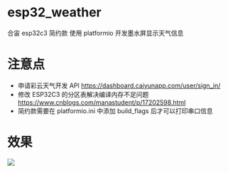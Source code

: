 # esp32_weather
合宙 esp32c3 简约款 使用 platformio 开发墨水屏显示天气信息

# 注意点
- 申请彩云天气开发 API https://dashboard.caiyunapp.com/user/sign_in/
- 修改 ESP32C3 的分区表解决编译内存不足问题 https://www.cnblogs.com/manastudent/p/17202598.html
- 简约款需要在 platformio.ini 中添加 build_flags 后才可以打印串口信息

# 效果
![](https://images.cnblogs.com/cnblogs_com/manastudent/1792948/o_230418031916_%E5%BE%AE%E4%BF%A1%E5%9B%BE%E7%89%87_20230418111859.jpg)
